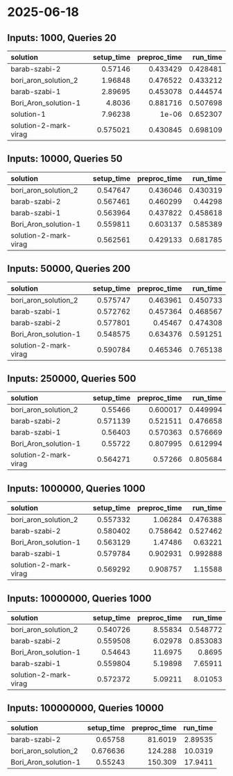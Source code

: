 # 2025-06-18

## Inputs: 1000, Queries 20

| solution              |   setup_time |   preproc_time |   run_time |
|:----------------------|-------------:|---------------:|-----------:|
| barab-szabi-2         |     0.57146  |       0.433429 |   0.428481 |
| bori_aron_solution_2  |     1.96848  |       0.476522 |   0.433212 |
| barab-szabi-1         |     2.89695  |       0.453078 |   0.444574 |
| Bori_Aron_solution-1  |     4.8036   |       0.881716 |   0.507698 |
| solution-1            |     7.96238  |       1e-06    |   0.652307 |
| solution-2-mark-virag |     0.575021 |       0.430845 |   0.698109 |

## Inputs: 10000, Queries 50

| solution              |   setup_time |   preproc_time |   run_time |
|:----------------------|-------------:|---------------:|-----------:|
| bori_aron_solution_2  |     0.547647 |       0.436046 |   0.430319 |
| barab-szabi-2         |     0.567461 |       0.460299 |   0.44298  |
| barab-szabi-1         |     0.563964 |       0.437822 |   0.458618 |
| Bori_Aron_solution-1  |     0.559811 |       0.603137 |   0.585389 |
| solution-2-mark-virag |     0.562561 |       0.429133 |   0.681785 |

## Inputs: 50000, Queries 200

| solution              |   setup_time |   preproc_time |   run_time |
|:----------------------|-------------:|---------------:|-----------:|
| bori_aron_solution_2  |     0.575747 |       0.463961 |   0.450733 |
| barab-szabi-1         |     0.572762 |       0.457364 |   0.468567 |
| barab-szabi-2         |     0.577801 |       0.45467  |   0.474308 |
| Bori_Aron_solution-1  |     0.548575 |       0.634376 |   0.591251 |
| solution-2-mark-virag |     0.590784 |       0.465346 |   0.765138 |

## Inputs: 250000, Queries 500

| solution              |   setup_time |   preproc_time |   run_time |
|:----------------------|-------------:|---------------:|-----------:|
| bori_aron_solution_2  |     0.55466  |       0.600017 |   0.449994 |
| barab-szabi-2         |     0.571139 |       0.521511 |   0.476658 |
| barab-szabi-1         |     0.56403  |       0.570363 |   0.576669 |
| Bori_Aron_solution-1  |     0.55722  |       0.807995 |   0.612994 |
| solution-2-mark-virag |     0.564271 |       0.57266  |   0.805684 |

## Inputs: 1000000, Queries 1000

| solution              |   setup_time |   preproc_time |   run_time |
|:----------------------|-------------:|---------------:|-----------:|
| bori_aron_solution_2  |     0.557332 |       1.06284  |   0.476388 |
| barab-szabi-2         |     0.580402 |       0.758642 |   0.527462 |
| Bori_Aron_solution-1  |     0.563129 |       1.47486  |   0.63221  |
| barab-szabi-1         |     0.579784 |       0.902931 |   0.992888 |
| solution-2-mark-virag |     0.569292 |       0.908757 |   1.15588  |

## Inputs: 10000000, Queries 1000

| solution              |   setup_time |   preproc_time |   run_time |
|:----------------------|-------------:|---------------:|-----------:|
| bori_aron_solution_2  |     0.540726 |        8.55834 |   0.548772 |
| barab-szabi-2         |     0.559508 |        6.02978 |   0.853083 |
| Bori_Aron_solution-1  |     0.54643  |       11.6975  |   0.8695   |
| barab-szabi-1         |     0.559804 |        5.19898 |   7.65911  |
| solution-2-mark-virag |     0.572372 |        5.09211 |   8.01053  |

## Inputs: 100000000, Queries 10000

| solution             |   setup_time |   preproc_time |   run_time |
|:---------------------|-------------:|---------------:|-----------:|
| barab-szabi-2        |     0.65758  |        81.6019 |    2.89535 |
| bori_aron_solution_2 |     0.676636 |       124.288  |   10.0319  |
| Bori_Aron_solution-1 |     0.55243  |       150.309  |   17.9411  |